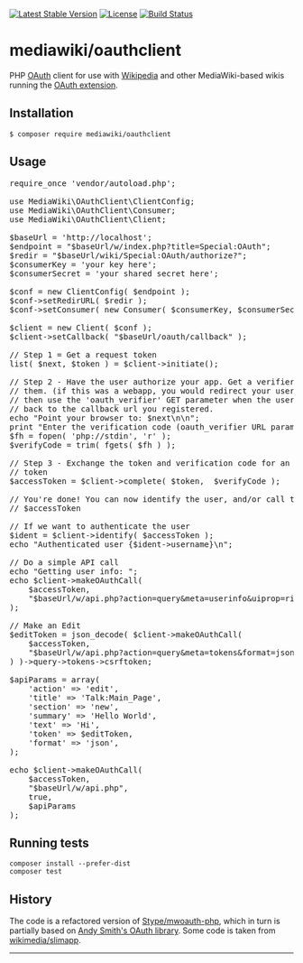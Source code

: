 [![Latest Stable Version]](https://packagist.org/packages/mediawiki/oauthclient)
[![License]](https://github.com/wikimedia/mediawiki-oauthclient-php/blob/master/COPYING)
[![Build Status]](https://travis-ci.org/wikimedia/mediawiki-oauthclient-php)

mediawiki/oauthclient
=====================

PHP [OAuth][] client for use with [Wikipedia][] and other MediaWiki-based
wikis running the [OAuth extension][].


Installation
------------

    $ composer require mediawiki/oauthclient


Usage
-----

<pre lang="php">
require_once 'vendor/autoload.php';

use MediaWiki\OAuthClient\ClientConfig;
use MediaWiki\OAuthClient\Consumer;
use MediaWiki\OAuthClient\Client;

$baseUrl = 'http://localhost';
$endpoint = "$baseUrl/w/index.php?title=Special:OAuth";
$redir = "$baseUrl/wiki/Special:OAuth/authorize?";
$consumerKey = 'your key here';
$consumerSecret = 'your shared secret here';

$conf = new ClientConfig( $endpoint );
$conf->setRedirURL( $redir );
$conf->setConsumer( new Consumer( $consumerKey, $consumerSecret ) );

$client = new Client( $conf );
$client->setCallback( "$baseUrl/oauth/callback" );

// Step 1 = Get a request token
list( $next, $token ) = $client->initiate();

// Step 2 - Have the user authorize your app. Get a verifier code from
// them. (if this was a webapp, you would redirect your user to $next,
// then use the 'oauth_verifier' GET parameter when the user is redirected
// back to the callback url you registered.
echo "Point your browser to: $next\n\n";
print "Enter the verification code (oauth_verifier URL parameter):\n";
$fh = fopen( 'php://stdin', 'r' );
$verifyCode = trim( fgets( $fh ) );

// Step 3 - Exchange the token and verification code for an access
// token
$accessToken = $client->complete( $token,  $verifyCode );

// You're done! You can now identify the user, and/or call the API with
// $accessToken

// If we want to authenticate the user
$ident = $client->identify( $accessToken );
echo "Authenticated user {$ident->username}\n";

// Do a simple API call
echo "Getting user info: ";
echo $client->makeOAuthCall(
    $accessToken,
    "$baseUrl/w/api.php?action=query&meta=userinfo&uiprop=rights&format=json"
);

// Make an Edit
$editToken = json_decode( $client->makeOAuthCall(
    $accessToken,
    "$baseUrl/w/api.php?action=query&meta=tokens&format=json"
) )->query->tokens->csrftoken;

$apiParams = array(
    'action' => 'edit',
    'title' => 'Talk:Main_Page',
    'section' => 'new',
    'summary' => 'Hello World',
    'text' => 'Hi',
    'token' => $editToken,
    'format' => 'json',
);

echo $client->makeOAuthCall(
    $accessToken,
    "$baseUrl/w/api.php",
    true,
    $apiParams
);
</pre>


Running tests
-------------

    composer install --prefer-dist
    composer test


History
-------
The code is a refactored version of [Stype/mwoauth-php][], which in turn is
partially based on [Andy Smith's OAuth library][]. Some code is taken from
[wikimedia/slimapp][].


---
[OAuth]: https://en.wikipedia.org/wiki/OAuth
[Wikipedia]: https://www.wikipedia.org
[OAuth extension]: https://www.mediawiki.org/wiki/Extension:OAuth
[Stype/mwoauth-php]: https://github.com/Stype/mwoauth-php
[Andy Smith's OAuth library]: https://code.google.com/p/oauth/
[wikimedia/slimapp]: https://github.com/wikimedia/wikimedia-slimapp
[Latest Stable Version]: https://img.shields.io/packagist/v/mediawiki/oauthclient.svg?style=flat
[License]: https://img.shields.io/packagist/l/mediawiki/oauthclient.svg?style=flat
[Build Status]: https://img.shields.io/travis/wikimedia/mediawiki-oauthclient-php.svg?style=flat
